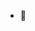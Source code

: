 - 👋 

<!---
stellameku/stellameku is a ✨ special ✨ repository because its `README.md` (this file) appears on your GitHub profile.
You can click the Preview link to take a look at your changes.
--->
